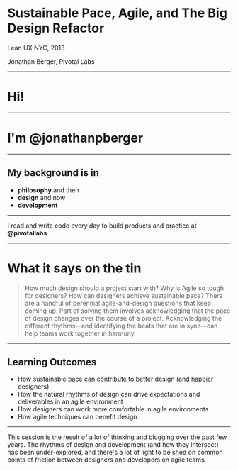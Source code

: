 # Sustainable Pace, Agile, and The Big Design Refactor
Lean UX NYC, 2013

Jonathan Berger, Pivotal Labs

---
# Hi!

---

# I'm @jonathanpberger

---

## My background is in
- **philosophy** and then
- **design** and now
- **development**

---

I read and write code every day to build products and practice at **@pivotallabs**

---

# What it says on the tin
> How much design should a project start with? Why is Agile so tough for designers? How can designers achieve sustainable pace? There are a handful of perennial agile-and-design questions that keep coming up.  Part of solving them involves acknowledging that the pace of design changes over the course of a project. Acknowledging the different rhythms—and identifying the beats that are in sync—can help teams work together in harmony.

---

## Learning Outcomes

- How sustainable pace can contribute to better design (and happier designers)
- How the natural rhythms of design can drive expectations and deliverables in an agile environment
- How designers can work more comfortable in agile environments
- How agile techniques can benefit design

---

This session is the result of a lot of thinking and blogging over the past few years. The rhythms of design and development (and how they intersect) has been under-explored, and there's a lot of light to be shed on common points of friction between designers and developers on agile teams.
